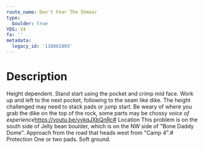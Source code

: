 ```yaml
---
route_name: Don't Fear The Shmear
type:
  boulder: true
YDS: V4
fa: ''
metadata:
  legacy_id: '118861803'
---
```

# Description
Height dependent. Stand start using the pocket and crimp mid face. Work up and left to the next pocket, following to the seam like dike. The height challenged may need to stack pads or jump start. Be weary of where you grab the dike on the top of the rock, some parts may be chossy *voice of experience*https://youtu.be/yvkqJXbQnRc# Location
This problem is on the south side of Jelly bean boulder, which is on the NW side of "Bone Daddy Dome". Approach from the road that heads west from "Camp 4".# Protection
One or two pads. Soft ground.